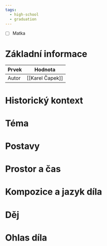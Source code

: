 ```yaml
---
tags:
  - high-school
  - graduation
---
```

- [ ] Matka
# Základní informace
| Prvek | Hodnota         |
| ----- | --------------- |
| Autor | [[Karel Čapek]] |
# Historický kontext
# Téma
# Postavy
# Prostor a čas
# Kompozice a jazyk díla
# Děj
# Ohlas díla